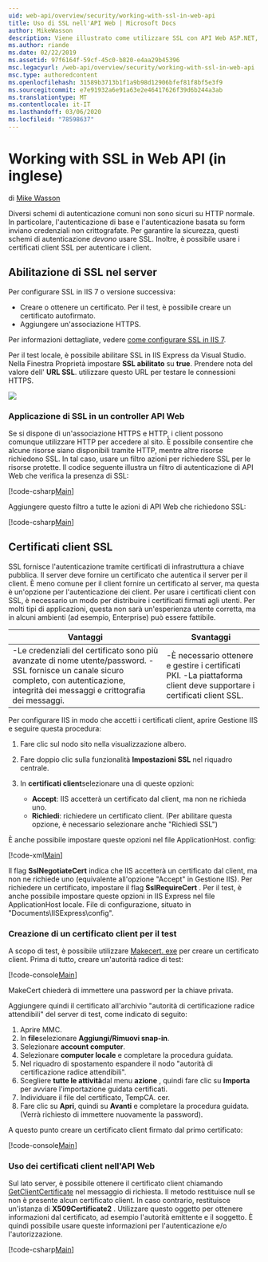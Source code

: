 ```yaml
---
uid: web-api/overview/security/working-with-ssl-in-web-api
title: Uso di SSL nell'API Web | Microsoft Docs
author: MikeWasson
description: Viene illustrato come utilizzare SSL con API Web ASP.NET, incluso l'utilizzo di certificati client SSL.
ms.author: riande
ms.date: 02/22/2019
ms.assetid: 97f6164f-59cf-45c0-b820-e4aa29b45396
msc.legacyurl: /web-api/overview/security/working-with-ssl-in-web-api
msc.type: authoredcontent
ms.openlocfilehash: 31589b3713b1f1a9b98d12906bfef81f8bf5e3f9
ms.sourcegitcommit: e7e91932a6e91a63e2e46417626f39d6b244a3ab
ms.translationtype: MT
ms.contentlocale: it-IT
ms.lasthandoff: 03/06/2020
ms.locfileid: "78598637"
---
```

# <a name="working-with-ssl-in-web-api"></a>Working with SSL in Web API (in inglese)

di [Mike Wasson](https://github.com/MikeWasson)

Diversi schemi di autenticazione comuni non sono sicuri su HTTP normale. In particolare, l'autenticazione di base e l'autenticazione basata su form inviano credenziali non crittografate. Per garantire la sicurezza, questi schemi di autenticazione *devono* usare SSL. Inoltre, è possibile usare i certificati client SSL per autenticare i client.

## <a name="enabling-ssl-on-the-server"></a>Abilitazione di SSL nel server

Per configurare SSL in IIS 7 o versione successiva:

- Creare o ottenere un certificato. Per il test, è possibile creare un certificato autofirmato.
- Aggiungere un'associazione HTTPS.

Per informazioni dettagliate, vedere [come configurare SSL in IIS 7](https://www.iis.net/learn/manage/configuring-security/how-to-set-up-ssl-on-iis).

Per il test locale, è possibile abilitare SSL in IIS Express da Visual Studio. Nella Finestra Proprietà impostare **SSL abilitato** su **true**. Prendere nota del valore dell' **URL SSL**. utilizzare questo URL per testare le connessioni HTTPS.

![](working-with-ssl-in-web-api/_static/image1.png)

### <a name="enforcing-ssl-in-a-web-api-controller"></a>Applicazione di SSL in un controller API Web

Se si dispone di un'associazione HTTPS e HTTP, i client possono comunque utilizzare HTTP per accedere al sito. È possibile consentire che alcune risorse siano disponibili tramite HTTP, mentre altre risorse richiedono SSL. In tal caso, usare un filtro azioni per richiedere SSL per le risorse protette. Il codice seguente illustra un filtro di autenticazione di API Web che verifica la presenza di SSL:

[!code-csharp[Main](working-with-ssl-in-web-api/samples/sample1.cs)]

Aggiungere questo filtro a tutte le azioni di API Web che richiedono SSL:

[!code-csharp[Main](working-with-ssl-in-web-api/samples/sample2.cs)]

## <a name="ssl-client-certificates"></a>Certificati client SSL

SSL fornisce l'autenticazione tramite certificati di infrastruttura a chiave pubblica. Il server deve fornire un certificato che autentica il server per il client. È meno comune per il client fornire un certificato al server, ma questa è un'opzione per l'autenticazione dei client. Per usare i certificati client con SSL, è necessario un modo per distribuire i certificati firmati agli utenti. Per molti tipi di applicazioni, questa non sarà un'esperienza utente corretta, ma in alcuni ambienti (ad esempio, Enterprise) può essere fattibile.

| Vantaggi | Svantaggi |
| --- | --- |
| -Le credenziali del certificato sono più avanzate di nome utente/password. -SSL fornisce un canale sicuro completo, con autenticazione, integrità dei messaggi e crittografia dei messaggi. | -È necessario ottenere e gestire i certificati PKI. -La piattaforma client deve supportare i certificati client SSL. |

Per configurare IIS in modo che accetti i certificati client, aprire Gestione IIS e seguire questa procedura:

1. Fare clic sul nodo sito nella visualizzazione albero.
2. Fare doppio clic sulla funzionalità **Impostazioni SSL** nel riquadro centrale.
3. In **certificati client**selezionare una di queste opzioni: 

    - **Accept**: IIS accetterà un certificato dal client, ma non ne richieda uno.
    - **Richiedi**: richiedere un certificato client. (Per abilitare questa opzione, è necessario selezionare anche "Richiedi SSL")

È anche possibile impostare queste opzioni nel file ApplicationHost. config:

[!code-xml[Main](working-with-ssl-in-web-api/samples/sample3.xml)]

Il flag **SslNegotiateCert** indica che IIS accetterà un certificato dal client, ma non ne richiede uno (equivalente all'opzione "Accept" in Gestione IIS). Per richiedere un certificato, impostare il flag **SslRequireCert** . Per il test, è anche possibile impostare queste opzioni in IIS Express nel file ApplicationHost locale. File di configurazione, situato in "Documents\IISExpress\config".

### <a name="creating-a-client-certificate-for-testing"></a>Creazione di un certificato client per il test

A scopo di test, è possibile utilizzare [Makecert. exe](/windows/desktop/SecCrypto/makecert) per creare un certificato client. Prima di tutto, creare un'autorità radice di test:

[!code-console[Main](working-with-ssl-in-web-api/samples/sample4.cmd)]

MakeCert chiederà di immettere una password per la chiave privata.

Aggiungere quindi il certificato all'archivio "autorità di certificazione radice attendibili" del server di test, come indicato di seguito:

1. Aprire MMC.
2. In **file**selezionare **Aggiungi/Rimuovi snap-in**.
3. Selezionare **account computer**.
4. Selezionare **computer locale** e completare la procedura guidata.
5. Nel riquadro di spostamento espandere il nodo "autorità di certificazione radice attendibili".
6. Scegliere **tutte le attività**dal menu **azione** , quindi fare clic su **Importa** per avviare l'importazione guidata certificati.
7. Individuare il file del certificato, TempCA. cer.
8. Fare clic su **Apri**, quindi su **Avanti** e completare la procedura guidata. (Verrà richiesto di immettere nuovamente la password).

A questo punto creare un certificato client firmato dal primo certificato:

[!code-console[Main](working-with-ssl-in-web-api/samples/sample5.cmd)]

### <a name="using-client-certificates-in-web-api"></a>Uso dei certificati client nell'API Web

Sul lato server, è possibile ottenere il certificato client chiamando [GetClientCertificate](https://msdn.microsoft.com/library/system.net.http.httprequestmessageextensions.getclientcertificate.aspx) nel messaggio di richiesta. Il metodo restituisce null se non è presente alcun certificato client. In caso contrario, restituisce un'istanza di **X509Certificate2** . Utilizzare questo oggetto per ottenere informazioni dal certificato, ad esempio l'autorità emittente e il soggetto. È quindi possibile usare queste informazioni per l'autenticazione e/o l'autorizzazione.

[!code-csharp[Main](working-with-ssl-in-web-api/samples/sample6.cs)]
